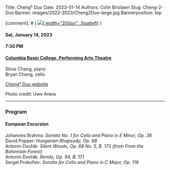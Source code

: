 Title: Cheng² Duo
Date: 2023-01-14
Authors: Colin Brislawn
Slug: Cheng-2-Duo
Banner: images/2022-2023/Cheng2Duo-large.jpg
Bannerposition: top

[comment]: # ( [![ ]({filename}/images/2022-2023/BalourdetQuartet-400.jpg){:width="200px", .floatleft}]({filename}./BalourdetQuartet.md) )

#### Sat, January 14, 2023

#### 7:30 PM

#### [Columbia Basin College, Performing Arts Theatre](https://goo.gl/maps/kNZ4DFSqJUNVorCE6)

Silvie Cheng, piano <br/>
Bryan Cheng, cello

[Cheng² Duo website](https://www.cheng2duo.com/)

Photo credit: Uwe Arens

---

### Program

#### European Excursion

Johannes Brahms: *Sonata No. 1 for Cello and Piano in E Minor, Op. 38* <br/>
David Popper: *Hungarian Rhapsody, Op. 68* <br/>
Antonín Dvořák: *Silent Woods, Op. 68 No. 5, B. 173 (from From the Bohemian Forest)* <br/>
Antonín Dvořák: *Rondo, Op. 94, B. 171* <br>
Sergei Prokofiev: *Sonata for Cello and Piano in C Major, Op. 119*

